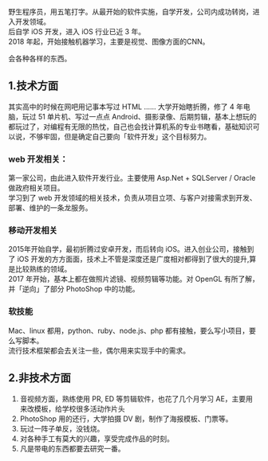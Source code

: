 野生程序员，用五笔打字。从最开始的软件实施，自学开发，公司内成功转岗，进入开发领域。  
后自学 iOS 开发，进入 iOS 行业已近 3 年。  
2018 年起，开始接触机器学习，主要是视觉、图像方面的CNN。

会各种各样的东西。

## 1.技术方面

其实高中的时候在网吧用记事本写过 HTML …… 大学开始瞎折腾，修了 4 年电脑，玩过 51 单片机、写过一点点 Android、摄影录像、后期剪辑，基本上想玩的都玩过了，对编程有无限的热忱，自己也会找计算机系的专业书瞎看，基础知识可以说，不够牢固，但是确定自己要向「软件开发」这个目标努力。

### web 开发相关：
第一家公司，由此进入软件开发行业。主要使用 Asp.Net + SQLServer / Oracle 做政府相关项目。  
学习到了 web 开发领域的相关技术，负责从项目立项、与客户对接需求到开发、部署、维护的一条龙服务。

### 移动开发相关
2015年开始自学，最初折腾过安卓开发，而后转向 iOS。进入创业公司，接触到了 iOS 开发的方方面面，技术上不管是深度还是广度相对都得到了很大的提升,算是比较熟练的领域。  
2017 年开始，基本上都在做照片滤镜、视频剪辑等功能。对 OpenGL 有所了解，并「逆向」了部分 PhotoShop 中的功能。

### 软技能
Mac、linux 都用，python、ruby、node.js、php 都有接触，要么写小项目，要么写脚本。  
流行技术框架都会去关注一些，偶尔用来实现手中的需求。

## 2.非技术方面

1. 音视频方面，熟练使用 PR, ED 等剪辑软件，也花了几个月学习 AE，主要用来改模板，给学校很多活动作片头
2. PhotoShop 用的还行，大学拍摄 DV 剧，制作了海报模板、门票等。
3. 玩过一阵子单反，没钱烧。
4. 对各种手工有莫大的兴趣，享受完成作品的时刻。
5. 凡是带电的东西都要去研究一番。 





